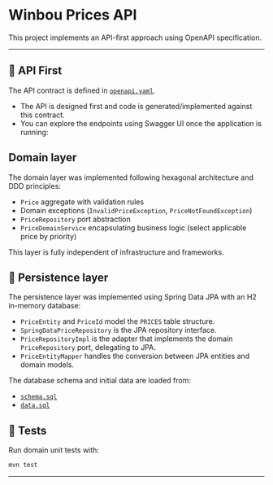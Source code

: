 # Winbou Prices API

This project implements an API-first approach using OpenAPI specification.

---

## 📑 API First

The API contract is defined in [`openapi.yaml`](./src/main/resources/openapi.yaml).

- The API is designed first and code is generated/implemented against this contract.
- You can explore the endpoints using Swagger UI once the application is running:

## Domain layer

The domain layer was implemented following hexagonal architecture and DDD principles:
- `Price` aggregate with validation rules
- Domain exceptions (`InvalidPriceException`, `PriceNotFoundException`)
- `PriceRepository` port abstraction
- `PriceDomainService` encapsulating business logic (select applicable price by priority)

This layer is fully independent of infrastructure and frameworks.

## 💾 Persistence layer

The persistence layer was implemented using Spring Data JPA with an H2 in-memory database:

- `PriceEntity` and `PriceId` model the `PRICES` table structure.
- `SpringDataPriceRepository` is the JPA repository interface.
- `PriceRepositoryImpl` is the adapter that implements the domain `PriceRepository` port, delegating to JPA.
- `PriceEntityMapper` handles the conversion between JPA entities and domain models.

The database schema and initial data are loaded from:
- [`schema.sql`](./src/main/resources/schema.sql)
- [`data.sql`](./src/main/resources/data.sql)


## 🧪 Tests

Run domain unit tests with:
```bash
mvn test
```

---